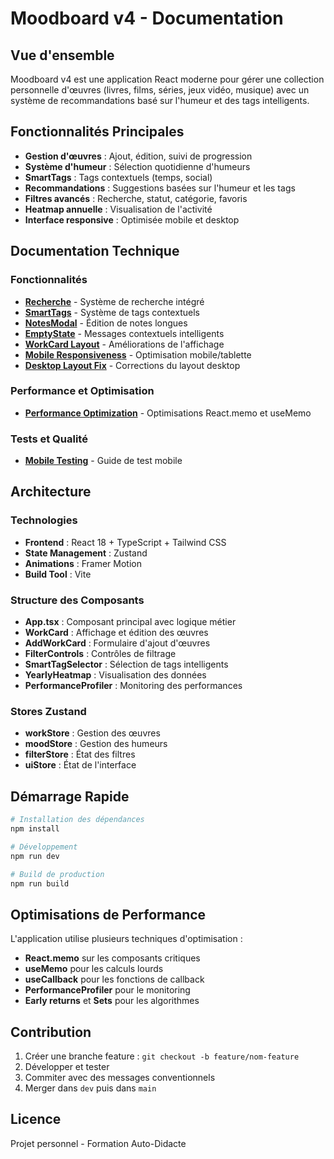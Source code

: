 # Moodboard v4 - Documentation

## Vue d'ensemble

Moodboard v4 est une application React moderne pour gérer une collection personnelle d'œuvres (livres, films, séries, jeux vidéo, musique) avec un système de recommandations basé sur l'humeur et des tags intelligents.

## Fonctionnalités Principales

- **Gestion d'œuvres** : Ajout, édition, suivi de progression
- **Système d'humeur** : Sélection quotidienne d'humeurs
- **SmartTags** : Tags contextuels (temps, social)
- **Recommandations** : Suggestions basées sur l'humeur et les tags
- **Filtres avancés** : Recherche, statut, catégorie, favoris
- **Heatmap annuelle** : Visualisation de l'activité
- **Interface responsive** : Optimisée mobile et desktop

## Documentation Technique

### Fonctionnalités

- [**Recherche**](SEARCH_FEATURE.md) - Système de recherche intégré
- [**SmartTags**](SMART_TAGS_ENHANCEMENT.md) - Système de tags contextuels
- [**NotesModal**](NOTES_MODAL.md) - Édition de notes longues
- [**EmptyState**](EMPTY_STATE_ENHANCEMENT.md) - Messages contextuels intelligents
- [**WorkCard Layout**](WORKCARD_LAYOUT_IMPROVEMENT.md) - Améliorations de l'affichage
- [**Mobile Responsiveness**](MOBILE_RESPONSIVENESS.md) - Optimisation mobile/tablette
- [**Desktop Layout Fix**](DESKTOP_LAYOUT_FIX.md) - Corrections du layout desktop

### Performance et Optimisation

- [**Performance Optimization**](PERFORMANCE_OPTIMIZATION.md) - Optimisations React.memo et useMemo

### Tests et Qualité

- [**Mobile Testing**](MOBILE_TESTING.md) - Guide de test mobile

## Architecture

### Technologies

- **Frontend** : React 18 + TypeScript + Tailwind CSS
- **State Management** : Zustand
- **Animations** : Framer Motion
- **Build Tool** : Vite

### Structure des Composants

- **App.tsx** : Composant principal avec logique métier
- **WorkCard** : Affichage et édition des œuvres
- **AddWorkCard** : Formulaire d'ajout d'œuvres
- **FilterControls** : Contrôles de filtrage
- **SmartTagSelector** : Sélection de tags intelligents
- **YearlyHeatmap** : Visualisation des données
- **PerformanceProfiler** : Monitoring des performances

### Stores Zustand

- **workStore** : Gestion des œuvres
- **moodStore** : Gestion des humeurs
- **filterStore** : État des filtres
- **uiStore** : État de l'interface

## Démarrage Rapide

```bash
# Installation des dépendances
npm install

# Développement
npm run dev

# Build de production
npm run build
```

## Optimisations de Performance

L'application utilise plusieurs techniques d'optimisation :

- **React.memo** sur les composants critiques
- **useMemo** pour les calculs lourds
- **useCallback** pour les fonctions de callback
- **PerformanceProfiler** pour le monitoring
- **Early returns** et **Sets** pour les algorithmes

## Contribution

1. Créer une branche feature : `git checkout -b feature/nom-feature`
2. Développer et tester
3. Commiter avec des messages conventionnels
4. Merger dans `dev` puis dans `main`

## Licence

Projet personnel - Formation Auto-Didacte
